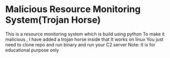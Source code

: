 # Malicious Resource Monitoring System(Trojan Horse)

This is a resource monitoring system which is build using python
To make it malicious , I have added a trojan horse inside that
It works on linux
You just need to clone repo and run binary and run your C2 server
Note: It is for educational purpose only
